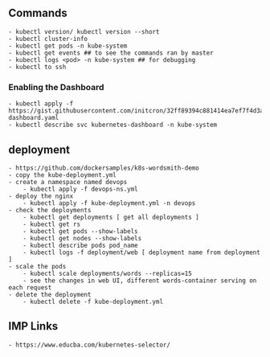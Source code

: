 ## Commands
    - kubectl version/ kubectl version --short
    - kubectl cluster-info
    - kubectl get pods -n kube-system
    - kubectl get events ## to see the commands ran by master
    - kubectl logs <pod> -n kube-system ## for debugging
    - kubectl to ssh

### Enabling the Dashboard
    - kubectl apply -f https://gist.githubusercontent.com/initcron/32ff89394c881414ea7ef7f4d3a1d499/raw/baffda78ffdcaf8ece87a76fb2bb3fd767820a3f/kube-dashboard.yaml
    - kubectl describe svc kubernetes-dashboard -n kube-system

## deployment
    - https://github.com/dockersamples/k8s-wordsmith-demo
    - copy the kube-deployment.yml
    - create a namespace named devops
        - kubectl apply -f devops-ns.yml
    - deploy the nginx 
        - kubectl apply -f kube-deployment.yml -n devops
    - check the deployments
        - kubectl get deployments [ get all deployments ]
        - kubectl get rs
        - kubectl get pods --show-labels
        - kubectl get nodes --show-labels
        - kubectl describe pods pod_name
        - kubectl logs -f deployment/web [ deployment name from deployment ]
    - scale the pods
        - kubectl scale deployments/words --replicas=15
        - see the changes in web UI, different words-container serving on each request
    - delete the deployment
        - kubectl delete -f kube-deployment.yml

## IMP Links
    - https://www.educba.com/kubernetes-selector/